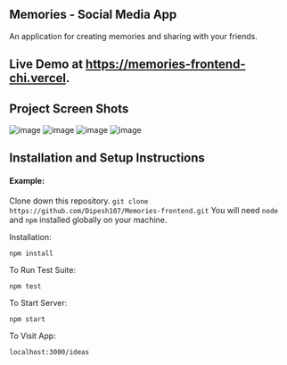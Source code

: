 ## Memories - Social Media App
An application for creating memories and sharing with your friends.

## Live Demo at https://memories-frontend-chi.vercel.

## Project Screen Shots
![image](https://user-images.githubusercontent.com/71844445/190237449-0ddd6577-5771-46b5-ab1c-891b34da288c.png)
![image](https://user-images.githubusercontent.com/71844445/190237349-37383677-40a8-475b-9181-9202b2e07ed3.png)
![image](https://user-images.githubusercontent.com/71844445/190237590-d59c261d-5479-4748-85c1-2ea19b1986c7.png)
![image](https://user-images.githubusercontent.com/71844445/190237685-2d0318f3-195c-45de-b962-0c293ab22152.png)


## Installation and Setup Instructions

#### Example:  

Clone down this repository. `git clone https://github.com/Dipesh107/Memories-frontend.git` You will need `node` and `npm` installed globally on your machine.  

Installation:

`npm install`  

To Run Test Suite:  

`npm test`  

To Start Server:

`npm start`  

To Visit App:

`localhost:3000/ideas`  

